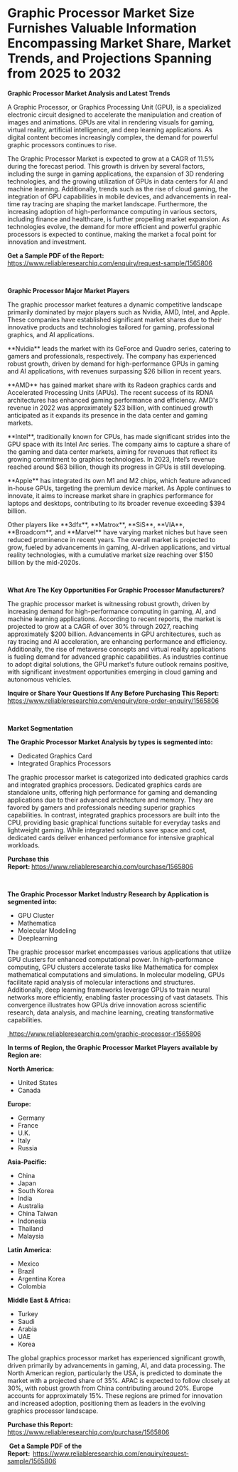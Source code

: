 <p><h1>Graphic Processor Market Size Furnishes Valuable Information Encompassing Market Share, Market Trends, and Projections Spanning from 2025 to 2032</h1></p><p><strong>Graphic Processor Market Analysis and Latest Trends</strong></p>
<p><p>A Graphic Processor, or Graphics Processing Unit (GPU), is a specialized electronic circuit designed to accelerate the manipulation and creation of images and animations. GPUs are vital in rendering visuals for gaming, virtual reality, artificial intelligence, and deep learning applications. As digital content becomes increasingly complex, the demand for powerful graphic processors continues to rise.</p><p>The Graphic Processor Market is expected to grow at a CAGR of 11.5% during the forecast period. This growth is driven by several factors, including the surge in gaming applications, the expansion of 3D rendering technologies, and the growing utilization of GPUs in data centers for AI and machine learning. Additionally, trends such as the rise of cloud gaming, the integration of GPU capabilities in mobile devices, and advancements in real-time ray tracing are shaping the market landscape. Furthermore, the increasing adoption of high-performance computing in various sectors, including finance and healthcare, is further propelling market expansion. As technologies evolve, the demand for more efficient and powerful graphic processors is expected to continue, making the market a focal point for innovation and investment.</p></p>
<p><strong>Get a Sample PDF of the Report:&nbsp;</strong> <a href="https://www.reliableresearchiq.com/enquiry/request-sample/1565806?utm_campaign=3457&utm_medium=2&utm_source=Github&utm_content=ia&utm_term=15042025&utm_id=graphic-processor">https://www.reliableresearchiq.com/enquiry/request-sample/1565806</a></p>
<p>&nbsp;</p>
<p><strong>Graphic Processor Major Market Players</strong></p>
<p><p>The graphic processor market features a dynamic competitive landscape primarily dominated by major players such as Nvidia, AMD, Intel, and Apple. These companies have established significant market shares due to their innovative products and technologies tailored for gaming, professional graphics, and AI applications.</p><p>**Nvidia** leads the market with its GeForce and Quadro series, catering to gamers and professionals, respectively. The company has experienced robust growth, driven by demand for high-performance GPUs in gaming and AI applications, with revenues surpassing $26 billion in recent years.</p><p>**AMD** has gained market share with its Radeon graphics cards and Accelerated Processing Units (APUs). The recent success of its RDNA architectures has enhanced gaming performance and efficiency. AMD's revenue in 2022 was approximately $23 billion, with continued growth anticipated as it expands its presence in the data center and gaming markets.</p><p>**Intel**, traditionally known for CPUs, has made significant strides into the GPU space with its Intel Arc series. The company aims to capture a share of the gaming and data center markets, aiming for revenues that reflect its growing commitment to graphics technologies. In 2023, Intel’s revenue reached around $63 billion, though its progress in GPUs is still developing.</p><p>**Apple** has integrated its own M1 and M2 chips, which feature advanced in-house GPUs, targeting the premium device market. As Apple continues to innovate, it aims to increase market share in graphics performance for laptops and desktops, contributing to its broader revenue exceeding $394 billion.</p><p>Other players like **3dfx**, **Matrox**, **SiS**, **VIA**, **Broadcom**, and **Marvel** have varying market niches but have seen reduced prominence in recent years. The overall market is projected to grow, fueled by advancements in gaming, AI-driven applications, and virtual reality technologies, with a cumulative market size reaching over $150 billion by the mid-2020s.</p></p>
<p>&nbsp;</p>
<p><strong>What Are The Key Opportunities For Graphic Processor Manufacturers?</strong></p>
<p><p>The graphic processor market is witnessing robust growth, driven by increasing demand for high-performance computing in gaming, AI, and machine learning applications. According to recent reports, the market is projected to grow at a CAGR of over 30% through 2027, reaching approximately $200 billion. Advancements in GPU architectures, such as ray tracing and AI acceleration, are enhancing performance and efficiency. Additionally, the rise of metaverse concepts and virtual reality applications is fueling demand for advanced graphic capabilities. As industries continue to adopt digital solutions, the GPU market's future outlook remains positive, with significant investment opportunities emerging in cloud gaming and autonomous vehicles.</p></p>
<p><strong>Inquire or Share Your Questions If Any Before Purchasing This Report:</strong> <a href="https://www.reliableresearchiq.com/enquiry/pre-order-enquiry/1565806?utm_campaign=3457&utm_medium=2&utm_source=Github&utm_content=ia&utm_term=15042025&utm_id=graphic-processor">https://www.reliableresearchiq.com/enquiry/pre-order-enquiry/1565806</a></p>
<p>&nbsp;</p>
<p><strong>Market Segmentation</strong></p>
<p><strong>The Graphic Processor Market Analysis by types is segmented into:</strong></p>
<p><ul><li>Dedicated Graphics Card</li><li>Integrated Graphics Processors</li></ul></p>
<p><p>The graphic processor market is categorized into dedicated graphics cards and integrated graphics processors. Dedicated graphics cards are standalone units, offering high performance for gaming and demanding applications due to their advanced architecture and memory. They are favored by gamers and professionals needing superior graphics capabilities. In contrast, integrated graphics processors are built into the CPU, providing basic graphical functions suitable for everyday tasks and lightweight gaming. While integrated solutions save space and cost, dedicated cards deliver enhanced performance for intensive graphical workloads.</p></p>
<p><strong>Purchase this Report:&nbsp;</strong><a href="https://www.reliableresearchiq.com/purchase/1565806?utm_campaign=3457&utm_medium=2&utm_source=Github&utm_content=ia&utm_term=15042025&utm_id=graphic-processor">https://www.reliableresearchiq.com/purchase/1565806</a></p>
<p>&nbsp;</p>
<p><strong>The Graphic Processor Market Industry Research by Application is segmented into:</strong></p>
<p><ul><li>GPU Cluster</li><li>Mathematica</li><li>Molecular Modeling</li><li>Deeplearning</li></ul></p>
<p><p>The graphic processor market encompasses various applications that utilize GPU clusters for enhanced computational power. In high-performance computing, GPU clusters accelerate tasks like Mathematica for complex mathematical computations and simulations. In molecular modeling, GPUs facilitate rapid analysis of molecular interactions and structures. Additionally, deep learning frameworks leverage GPUs to train neural networks more efficiently, enabling faster processing of vast datasets. This convergence illustrates how GPUs drive innovation across scientific research, data analysis, and machine learning, creating transformative capabilities.</p></p>
<p><a href="https://www.reliableresearchiq.com/graphic-processor-r1565806?utm_campaign=3457&utm_medium=2&utm_source=Github&utm_content=ia&utm_term=15042025&utm_id=graphic-processor">&nbsp;https://www.reliableresearchiq.com/graphic-processor-r1565806</a></p>
<p><strong>In terms of Region, the Graphic Processor Market Players available by Region are:</strong></p>
<p>
    <p> <strong> North America: </strong>
        <ul>
            <li>United States</li>
            <li>Canada</li>
        </ul>
        </p> 
    <p> <strong> Europe: </strong>
        <ul>
            <li>Germany</li>
            <li>France</li>
            <li>U.K.</li>
            <li>Italy</li>
            <li>Russia</li>
        </ul>
        </p> 
    <p> <strong> Asia-Pacific: </strong>
        <ul>
            <li>China</li>
            <li>Japan</li>
            <li>South Korea</li>
            <li>India</li>
            <li>Australia</li>
            <li>China Taiwan</li>
            <li>Indonesia</li>
            <li>Thailand</li>
            <li>Malaysia</li>
        </ul>
        </p> 
    <p> <strong> Latin America: </strong>
        <ul>
            <li>Mexico</li>
            <li>Brazil</li>
            <li>Argentina Korea</li>
            <li>Colombia</li>
        </ul>
        </p> 
    <p> <strong> Middle East & Africa: </strong>
        <ul>
            <li>Turkey</li>
            <li>Saudi</li>
            <li>Arabia</li>
            <li>UAE</li>
            <li>Korea</li>
        </ul>
    </p>
    </p>
<p><p>The global graphics processor market has experienced significant growth, driven primarily by advancements in gaming, AI, and data processing. The North American region, particularly the USA, is predicted to dominate the market with a projected share of 35%. APAC is expected to follow closely at 30%, with robust growth from China contributing around 20%. Europe accounts for approximately 15%. These regions are primed for innovation and increased adoption, positioning them as leaders in the evolving graphics processor landscape.</p></p>
<p><strong>Purchase this Report: </strong><a href="https://www.reliableresearchiq.com/purchase/1565806?utm_campaign=3457&utm_medium=2&utm_source=Github&utm_content=ia&utm_term=15042025&utm_id=graphic-processor">https://www.reliableresearchiq.com/purchase/1565806</a></p>
<p>&nbsp;<strong>Get a Sample PDF of the Report:&nbsp;&nbsp;</strong><a href="https://www.reliableresearchiq.com/enquiry/request-sample/1565806?utm_campaign=3457&utm_medium=2&utm_source=Github&utm_content=ia&utm_term=15042025&utm_id=graphic-processor">https://www.reliableresearchiq.com/enquiry/request-sample/1565806</a></p>
<p><strong></strong></p>
<p><p></p><p></p><p></p></p>